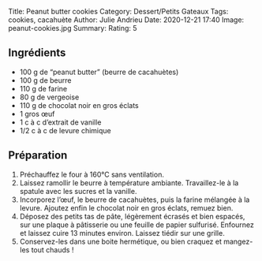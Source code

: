 Title: Peanut butter cookies
Category: Dessert/Petits Gateaux
Tags: cookies, cacahuète
Author: Julie Andrieu
Date:  2020-12-21 17:40
Image: peanut-cookies.jpg
Summary: 
Rating: 5

## Ingrédients
- 100 g de “peanut butter” (beurre de cacahuètes) 
- 100 g de beurre
- 110 g de farine
- 80 g de vergeoise
- 110 g de chocolat noir en gros éclats
- 1 gros œuf
- 1 c à c d’extrait de vanille
- 1/2 c à c de levure chimique

## Préparation

1. Préchauffez le four à 160°C sans ventilation.
2. Laissez ramollir le beurre à température ambiante. Travaillez-le à la spatule avec les sucres et la vanille.
3. Incorporez l’œuf, le beurre de cacahuètes, puis la farine mélangée à la levure. Ajoutez enfin le chocolat noir en gros éclats, remuez bien.
4. Déposez des petits tas de pâte, légèrement écrasés et bien espacés, sur une plaque à pâtisserie ou une feuille de papier sulfurisé. Enfournez et laissez cuire 13 minutes environ. Laissez tiédir sur une grille.
5. Conservez-les dans une boite hermétique, ou bien craquez et mangez-les tout chauds !

